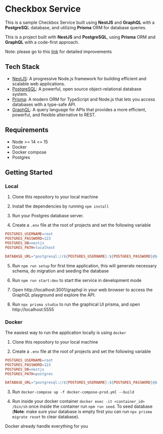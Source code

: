 # Checkbox Service

This is a sample Checkbox Service built using **NestJS** and **GraphQL** with a **PostgreSQ**L database, and utilizing **Prisma** ORM for database queries.

This is a project built with **NestJS** and **PostgreSQL**, using **Prisma** ORM and **GraphQL** with a code-first approach.

Note: please go to this [link](https://giant-heaven-ea6.notion.site/Checkbox-9c503033aba845a6909e0b9a5dbc418b?pvs=4) for detailed improvements

## Tech Stack

- [NestJS](https://nestjs.com/): A progressive Node.js framework for building efficient and scalable web applications.
- [PostgreSQL](https://www.postgresql.org/): A powerful, open source object-relational database system.
- [Prisma](https://www.prisma.io/): A modern ORM for TypeScript and Node.js that lets you access databases with a type-safe API.
- [GraphQL](https://graphql.org/): A query language for APIs that provides a more efficient, powerful, and flexible alternative to REST.

## Requirements
- Node >= 14 <= 15
- Docker
- Docker compose
- Postgres

## Getting Started

### Local

1. Clone this repository to your local machine

2. Install the dependencies by running `npm install`

3. Run your Postgres database server.

4. Create a `.env` file at the root of projects and set the following variable
```makefile
POSTGRES_USERNAME=root
POSTGRES_PASSWORD=123
POSTGRES_DB=nestjs
POSTGRES_PATH=localhost

DATABASE_URL="postgresql://${POSTGRES_USERNAME}:${POSTGRES_PASSWORD}@${POSTGRES_PATH}:5432/${POSTGRES_DB}?schema=public"
```

5. Run `npm run setup` for first time application, this will generate necessary schema, do migration and seeding the database

6. Run `npm run start:dev` to start the service in development mode

8. Open http://localhost:3001/graphql in your web browser to access the GraphQL playground and explore the API.

9. Run `npx prisma studio` to run the graphical UI prisma, and open http://localhost:5555

### Docker
The easiest way to run the application locally is using `docker`

1. Clone this repository to your local machine

2. Create a `.env` file at the root of projects and set the following variable
```makefile
POSTGRES_USERNAME=root
POSTGRES_PASSWORD=123
POSTGRES_DB=nestjs
POSTGRES_PATH=postgres

DATABASE_URL="postgresql://${POSTGRES_USERNAME}:${POSTGRES_PASSWORD}@${POSTGRES_PATH}:5432/${POSTGRES_DB}?schema=public"
```

3. Run `docker-compose up -f docker-compose-prod.yml --build`

4. Run inside your docker container `docker exec -it <container_id> /bin/sh` once inside the container run `npm run seed`. To seed database (**Note**: make sure your database is empty first you can run `npx prisma migrate reset` to clear database).

Docker already handle everything for you